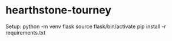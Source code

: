 # hearthstone-tourney
Setup:
python -m venv flask
source flask/bin/activate
pip install -r requirements.txt
